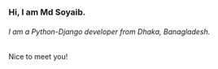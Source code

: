 <h3>Hi, I am Md Soyaib.</h3>
<h6>I am a Python-Django developer from Dhaka, Banagladesh.</h6>
Nice to meet you!
